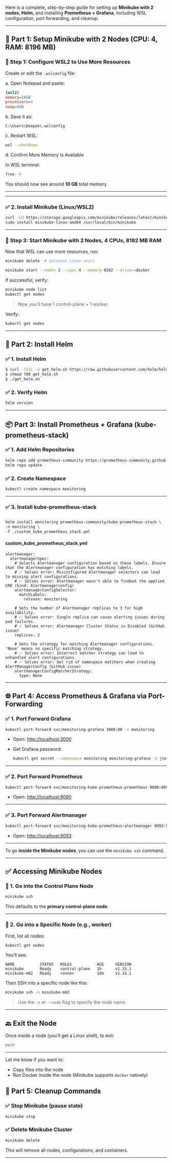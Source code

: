 Here is a complete, step-by-step guide for setting up **Minikube with 2 nodes**, **Helm**, and installing **Prometheus + Grafana**, including WSL configuration, port forwarding, and cleanup.

---

## 🧱 **Part 1: Setup Minikube with 2 Nodes (CPU: 4, RAM: 8196 MB)**

### 🔧 Step 1: Configure WSL2 to Use More Resources

Create or edit the `.wslconfig` file:

a. Open Notepad and paste:

   ```ini
   [wsl2]
   memory=10GB
   processors=4
   swap=4GB
   ```

b. Save it as:

   ```
   C:\Users\Deepak\.wslconfig
   ```

c. Restart WSL:

   ```bash
   wsl --shutdown
   ```
d. Confirm More Memory Is Available

In WSL terminal:

```bash
free -h
```

You should now see around **10 GB** total memory.

---
---

### ✅ 2. Install Minikube (Linux/WSL2)

```bash
curl -LO https://storage.googleapis.com/minikube/releases/latest/minikube-linux-amd64
sudo install minikube-linux-amd64 /usr/local/bin/minikube
```

---

### 🚀 Step 3: Start Minikube with 2 Nodes, 4 CPUs, 8192 MB RAM

Now that WSL can use more resources, run:

```bash
minikube delete  # optional clean start

minikube start --nodes 2 --cpus 4 --memory 8192 --driver=docker
```

If successful, verify:

```bash
minikube node list
kubectl get nodes
```
> Now you’ll have 1 control-plane + 1 worker.

Verify:

```bash
kubectl get nodes
```

---

## 🧱 **Part 2: Install Helm**

### ✅ 1. Install Helm

```bash
$ curl -fsSL -o get_helm.sh https://raw.githubusercontent.com/helm/helm/main/scripts/get-helm-3
$ chmod 700 get_helm.sh
$ ./get_helm.sh
```

### ✅ 2. Verify Helm

```bash
helm version
```

---

## 📦 **Part 3: Install Prometheus + Grafana (kube-prometheus-stack)**

### ✅ 1. Add Helm Repositories

```bash
helm repo add prometheus-community https://prometheus-community.github.io/helm-charts
helm repo update
```

### ✅ 2. Create Namespace

```bash
kubectl create namespace monitoring
```
---

### ✅ 3. Install kube-prometheus-stack

```bash

helm install monitoring prometheus-community/kube-prometheus-stack \
-n monitoring \
-f ./custom_kube_prometheus_stack.yml
```
#### custom_kube_prometheus_stack.yml

```
alertmanager:
  alertmanagerSpec:
    # Selects Alertmanager configuration based on these labels. Ensure that the Alertmanager configuration has matching labels.
    # ✅ Solves error: Misconfigured Alertmanager selectors can lead to missing alert configurations.
    # ✅ Solves error: Alertmanager wasn't able to findout the applied CRD (kind: Alertmanagerconfig)
    alertmanagerConfigSelector:
      matchLabels:
        release: monitoring

    # Sets the number of Alertmanager replicas to 3 for high availability.
    # ✅ Solves error: Single replica can cause alerting issues during pod failures.
    # ✅ Solves error: Alertmanager Cluster Status is Disabled (GitHub issue)
    replicas: 2

    # Sets the strategy for matching Alertmanager configurations. 'None' means no specific matching strategy.
    # ✅ Solves error: Incorrect matcher strategy can lead to unhandled alert configurations.
    # ✅ Solves error: Get rid of namespace matchers when creating AlertManagerConfig (GitHub issue)
    alertmanagerConfigMatcherStrategy:
      type: None
```
---

## 🌐 **Part 4: Access Prometheus & Grafana via Port-Forwarding**

### ✅ 1. Port Forward Grafana

```bash
kubectl port-forward svc/monitoring-grafana 3000:80 -n monitoring
```

* Open: [http://localhost:3000](http://localhost:3000)
* Get Grafana password:

  ```bash
  kubectl get secret --namespace monitoring monitoring-grafana -o jsonpath="{.data.admin-password}" | base64 -d
  ```

---

### ✅ 2. Port Forward Prometheus

```bash
kubectl port-forward svc/monitoring-kube-prometheus-prometheus 9090:9090 -n monitoring
```

* Open: [http://localhost:9090](http://localhost:9090)

---

### ✅ 3. Port Forward Alertmanager

```bash
kubectl port-forward svc/monitoring-kube-prometheus-alertmanager 9093:9093 -n monitoring
```

* Open: [http://localhost:9093](http://localhost:9093)

---

To go **inside the Minikube nodes**, you can use the `minikube ssh` command.

---

## ✅ Accessing Minikube Nodes

### 🔹 1. **Go into the Control Plane Node**

```bash
minikube ssh
```

This defaults to the **primary control-plane node**.

---

### 🔹 2. **Go into a Specific Node (e.g., worker)**

First, list all nodes:

```bash
kubectl get nodes
```

You’ll see:

```
NAME           STATUS   ROLES           AGE     VERSION
minikube       Ready    control-plane   1h      v1.33.1
minikube-m02   Ready    <none>          10m     v1.33.1
```

Then SSH into a specific node like this:

```bash
minikube ssh -n minikube-m02
```

> Use the `-n` or `--node` flag to specify the node name.

---

## 🔙 Exit the Node

Once inside a node (you'll get a Linux shell), to exit:

```bash
exit
```

---

Let me know if you want to:

* Copy files into the node
* Run Docker inside the node (Minikube supports `docker` natively)


## 🧹 **Part 5: Cleanup Commands**

### ✅ Stop Minikube (pause state)

```bash
minikube stop
```

### ✅ Delete Minikube Cluster

```bash
minikube delete
```

This will remove all nodes, configurations, and containers.

---

